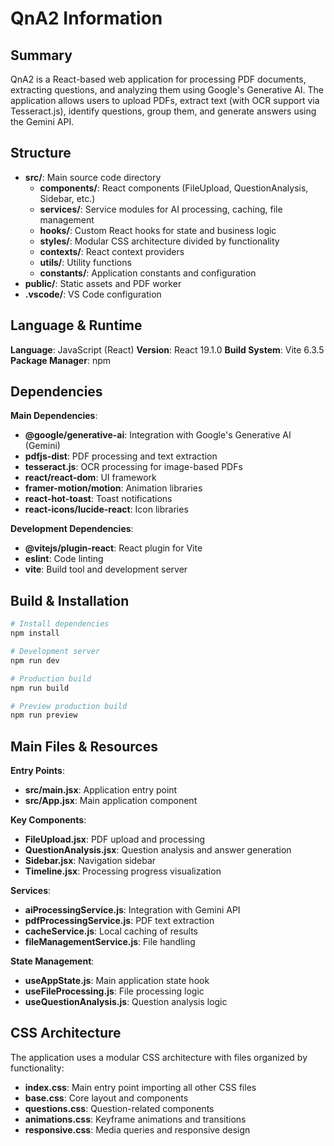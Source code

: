 # QnA2 Information

## Summary
QnA2 is a React-based web application for processing PDF documents, extracting questions, and analyzing them using Google's Generative AI. The application allows users to upload PDFs, extract text (with OCR support via Tesseract.js), identify questions, group them, and generate answers using the Gemini API.

## Structure
- **src/**: Main source code directory
  - **components/**: React components (FileUpload, QuestionAnalysis, Sidebar, etc.)
  - **services/**: Service modules for AI processing, caching, file management
  - **hooks/**: Custom React hooks for state and business logic
  - **styles/**: Modular CSS architecture divided by functionality
  - **contexts/**: React context providers
  - **utils/**: Utility functions
  - **constants/**: Application constants and configuration
- **public/**: Static assets and PDF worker
- **.vscode/**: VS Code configuration

## Language & Runtime
**Language**: JavaScript (React)
**Version**: React 19.1.0
**Build System**: Vite 6.3.5
**Package Manager**: npm

## Dependencies
**Main Dependencies**:
- **@google/generative-ai**: Integration with Google's Generative AI (Gemini)
- **pdfjs-dist**: PDF processing and text extraction
- **tesseract.js**: OCR processing for image-based PDFs
- **react/react-dom**: UI framework
- **framer-motion/motion**: Animation libraries
- **react-hot-toast**: Toast notifications
- **react-icons/lucide-react**: Icon libraries

**Development Dependencies**:
- **@vitejs/plugin-react**: React plugin for Vite
- **eslint**: Code linting
- **vite**: Build tool and development server

## Build & Installation
```bash
# Install dependencies
npm install

# Development server
npm run dev

# Production build
npm run build

# Preview production build
npm run preview
```

## Main Files & Resources
**Entry Points**:
- **src/main.jsx**: Application entry point
- **src/App.jsx**: Main application component

**Key Components**:
- **FileUpload.jsx**: PDF upload and processing
- **QuestionAnalysis.jsx**: Question analysis and answer generation
- **Sidebar.jsx**: Navigation sidebar
- **Timeline.jsx**: Processing progress visualization

**Services**:
- **aiProcessingService.js**: Integration with Gemini API
- **pdfProcessingService.js**: PDF text extraction
- **cacheService.js**: Local caching of results
- **fileManagementService.js**: File handling

**State Management**:
- **useAppState.js**: Main application state hook
- **useFileProcessing.js**: File processing logic
- **useQuestionAnalysis.js**: Question analysis logic

## CSS Architecture
The application uses a modular CSS architecture with files organized by functionality:
- **index.css**: Main entry point importing all other CSS files
- **base.css**: Core layout and components
- **questions.css**: Question-related components
- **animations.css**: Keyframe animations and transitions
- **responsive.css**: Media queries and responsive design